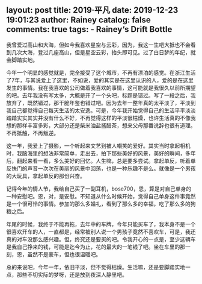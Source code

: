 layout:     post
title:      2019·平凡
date:       2019-12-23 19:01:23
author:     Rainey
catalog:    false
comments:   true
tags:
    - Rainey‘s Drift Bottle
---

我曾爱过高山和大海，但如今我喜欢星空与云彩，因为，我这一生吧大抵也不会看到几次大海，登过几座高山，但是星空云彩，抬头即可见。过了白日梦的年纪，就会脚踏实地。

今年一个明显的感觉就是，完全接受了这个城市，不再有漂泊的感觉。在浙江生活了7年，与其说爱上了这里，不如说，爱的其实是在这里认识的人，爱的是在这里发生的事情。我在我喜欢的公司做着我喜欢的事情，这可能就是我很久以前所期望的吧。去年我没有写太多，大概是开了一个头吧，标题是错过。写了一段之后，我放弃了，既然错过，那干脆年鉴也错过吧。因为去年一整年真的太平淡了，平淡到我自己都觉得自己每天生活的太安逸。可是，今年我开始觉得自己的生活平平淡淡踏踏实实其实并没有什么不好，不再觉得这样的平淡很枯燥，也许生活真的不像我想的那样丰富多彩，大部分还是柴米油盐酱醋茶，想来父母那番说辞也很有道理。不再抵触，不再叛逆。

这一年，我爱上了摄影，一个听起来文艺到被人嘲笑的爱好。其实当时拿起相机时，我脑海里的想法非常简单，走出去，拍下那些美好的风景，美好的瞬间，多年后，翻起来看一看，多么美好的回忆。人生嘛，总是要多尝试。拿起单反，听着单反快门的声音一次次在美丽的风景中回荡，也是一种乐趣不是么。就像是一个男孩的大玩具，拿起单反的那份兴奋。

记得今年的情人节，我给自己买了一副耳机，bose700，恩，算是对自己单身的一种安慰吧。恩，对，是安慰。不知道从什么时候开始，觉得自己单身这件事竟然是一个很可怜的事情。参加的那么多婚礼，看到了那么多的幸福，吃了那么多的狗粮之后。

年尾的时候，我终于不能再拖，去年中的车牌，今年只能买车了，我本身不是一个很喜欢开车的人，一直都是，经常被别人说一个男孩子竟然不喜欢车，可是，我还真的对车没那么感兴趣。但，终究还是要买的吧。令我开心的一点是，至少这辆车是我自己挣来的钱，可能是迄今为止，花的最大的一笔钱了吧。坐在车里的那一刻，恩，虽然不是豪车，但也很温暖吧。

总的来说吧，今年一年，依旧平淡，但不觉得枯燥。生活嘛，还是要脚踏实地一点，那些不切实际的梦呀，还是放到夜深人静里吧。